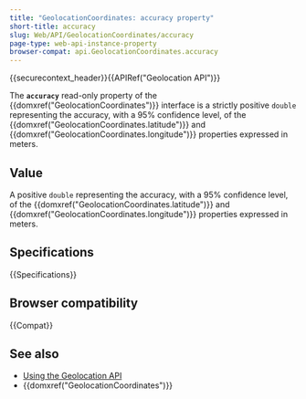 ```yaml
---
title: "GeolocationCoordinates: accuracy property"
short-title: accuracy
slug: Web/API/GeolocationCoordinates/accuracy
page-type: web-api-instance-property
browser-compat: api.GeolocationCoordinates.accuracy
---
```


{{securecontext_header}}{{APIRef("Geolocation API")}}

The **`accuracy`** read-only property of the {{domxref("GeolocationCoordinates")}} interface is a strictly positive `double` representing the accuracy, with a 95% confidence level, of the {{domxref("GeolocationCoordinates.latitude")}} and {{domxref("GeolocationCoordinates.longitude")}} properties expressed in meters.

## Value

A positive `double` representing the accuracy, with a 95% confidence level,
of the {{domxref("GeolocationCoordinates.latitude")}} and
{{domxref("GeolocationCoordinates.longitude")}} properties expressed in meters.

## Specifications

{{Specifications}}

## Browser compatibility

{{Compat}}

## See also

- [Using the Geolocation API](/en-US/docs/Web/API/Geolocation_API/Using_the_Geolocation_API)
- {{domxref("GeolocationCoordinates")}}
